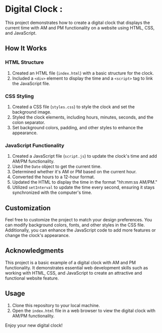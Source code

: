 # Digital Clock : 

This project demonstrates how to create a digital clock that displays the current time with AM and PM functionality on a website using HTML, CSS, and JavaScript.

## How It Works

### HTML Structure
1. Created an HTML file (`index.html`) with a basic structure for the clock.
2. Included a `<div>` element to display the time and a `<script>` tag to link the JavaScript file.

### CSS Styling
1. Created a CSS file (`styles.css`) to style the clock and set the background image.
2. Styled the clock elements, including hours, minutes, seconds, and the colon separator.
3. Set background colors, padding, and other styles to enhance the appearance.

### JavaScript Functionality
1. Created a JavaScript file (`script.js`) to update the clock's time and add AM/PM functionality.
2. Used the `Date` object to get the current time.
3. Determined whether it's AM or PM based on the current hour.
4. Converted the hours to a 12-hour format.
5. Updated the HTML to display the time in the format "hh:mm:ss AM/PM."
6. Utilized `setInterval` to update the time every second, ensuring it stays synchronized with the computer's time.

## Customization

Feel free to customize the project to match your design preferences. You can modify background colors, fonts, and other styles in the CSS file. Additionally, you can enhance the JavaScript code to add more features or change the clock's appearance.

## Acknowledgments

This project is a basic example of a digital clock with AM and PM functionality. It demonstrates essential web development skills such as working with HTML, CSS, and JavaScript to create an attractive and functional website feature.

## Usage

1. Clone this repository to your local machine.
2. Open the `index.html` file in a web browser to view the digital clock with AM/PM functionality.

Enjoy your new digital clock!

